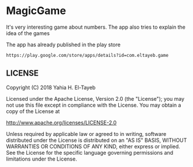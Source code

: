 # MagicGame

It's very interesting game about numbers. The app also tries to explain the idea of the games

The app has already published in the play store

    https://play.google.com/store/apps/details?id=com.eltayeb.game

## LICENSE

Copyright (C) 2018 Yahia H. El-Tayeb

Licensed under the Apache License, Version 2.0 (the "License");
you may not use this file except in compliance with the License.
You may obtain a copy of the License at

  http://www.apache.org/licenses/LICENSE-2.0

Unless required by applicable law or agreed to in writing, software
distributed under the License is distributed on an "AS IS" BASIS,
WITHOUT WARRANTIES OR CONDITIONS OF ANY KIND, either express or implied.
See the License for the specific language governing permissions and
limitations under the License.


